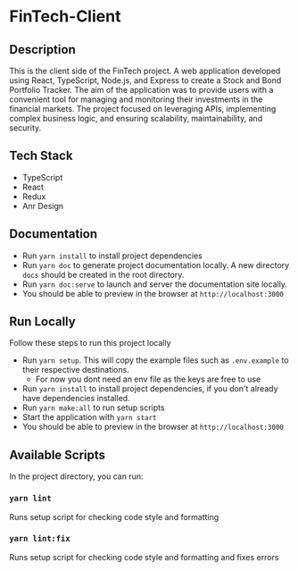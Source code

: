 # FinTech-Client

## Description
This is the client side of the FinTech project. A web application developed using React, TypeScript, Node.js, and Express to create a Stock and Bond Portfolio Tracker. The aim of the application was to provide users with a convenient tool for managing and monitoring their investments in the financial markets. The project focused on leveraging APIs, implementing complex business logic, and ensuring scalability, maintainability, and security.

## Tech Stack
- TypeScript
- React
- Redux
- Anr Design

## Documentation
- Run `yarn install` to install project dependencies
 - Run `yarn doc` to generate project documentation locally. A new directory `docs` should be created in the root directory.
 - Run `yarn doc:serve` to launch and server the documentation site locally.
  - You should be able to preview in the browser at `http://localhost:3000`

## Run Locally
Follow these steps to run this project locally
- Run `yarn setup`. This will copy the example files such as `.env.example` to their respective destinations.
	- For now you dont need an env file as the keys are free to use 
- Run `yarn install` to install project dependencies, if you don't already have dependencies installed.
- Run `yarn make:all` to run setup scripts
- Start the application with `yarn start`
- You should be able to preview in the browser at `http://localhost:3000`

## Available Scripts

In the project directory, you can run:
### `yarn lint`
Runs setup script for checking code style and formatting

### `yarn lint:fix`
Runs setup script for checking code style and formatting and fixes errors
